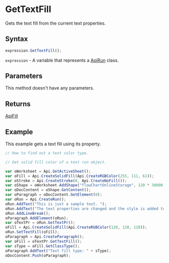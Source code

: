 # GetTextFill

Gets the text fill from the current text properties.

## Syntax

```javascript
expression.GetTextFill();
```

`expression` - A variable that represents a [ApiRun](../ApiRun.md) class.

## Parameters

This method doesn't have any parameters.

## Returns

[ApiFill](../../ApiFill/ApiFill.md)

## Example

This example gets a text fill using its property.

```javascript editor-xlsx
// How to find out a text color type.

// Get solid fill color of a text run object.

var oWorksheet = Api.GetActiveSheet();
var oFill = Api.CreateSolidFill(Api.CreateRGBColor(255, 111, 61));
var oStroke = Api.CreateStroke(0, Api.CreateNoFill());
var oShape = oWorksheet.AddShape("flowChartOnlineStorage", 120 * 36000, 70 * 36000, oFill, oStroke, 0, 2 * 36000, 0, 3 * 36000);
var oDocContent = oShape.GetContent();
var oParagraph = oDocContent.GetElement(0);
var oRun = Api.CreateRun();
oRun.AddText("This is just a sample text. ");
oRun.AddText("The text properties are changed and the style is added to the paragraph. ");
oRun.AddLineBreak();
oParagraph.AddElement(oRun);
var oTextPr = oRun.GetTextPr();
oFill = Api.CreateSolidFill(Api.CreateRGBColor(128, 128, 128));
oRun.SetTextFill(oFill);
oParagraph = Api.CreateParagraph();
var oFill = oTextPr.GetTextFill();
var sType = oFill.GetClassType();
oParagraph.AddText("Text fill type: " + sType);
oDocContent.Push(oParagraph);
```
